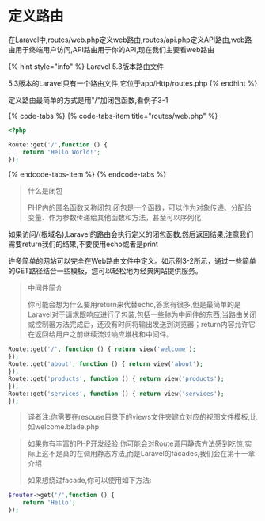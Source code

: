 # 定义路由

在Laravel中,routes/web.php定义web路由,routes/api.php定义API路由,web路由用于终端用户访问,API路由用于你的API,现在我们主要看web路由

{% hint style="info" %}
Laravel 5.3版本路由文件

5.3版本的Laravel只有一个路由文件,它位于app/Http/routes.php
{% endhint %}

定义路由最简单的方式是用"/"加闭包函数,看例子3-1

{% code-tabs %}
{% code-tabs-item title="routes/web.php" %}
```php
<?php

Route::get('/',function () {
    return 'Hello World!';
});
```
{% endcode-tabs-item %}
{% endcode-tabs %}

> 什么是闭包
>
> PHP内的匿名函数又称闭包,闭包是一个函数，可以作为对象传递、分配给变量、作为参数传递给其他函数和方法，甚至可以序列化

如果访问/\(根域名\),Laravel的路由会执行定义的闭包函数,然后返回结果,注意我们需要return我们的结果,不要使用echo或者是print

许多简单的网站可以完全在Web路由文件中定义。如示例3-2所示，通过一些简单的GET路径结合一些模板，您可以轻松地为经典网站提供服务。

> 中间件简介
>
> 你可能会想为什么要用return来代替echo,答案有很多,但是最简单的是Laravel对于请求跟响应进行了包装,包括一些称为中间件的东西,当路由关闭或控制器方法完成后，还没有时间将输出发送到浏览器；return内容允许它在返回给用户之前继续流过响应堆栈和中间件。

```php
Route::get('/', function () { return view('welcome');
});
Route::get('about', function () { return view('about');
});
Route::get('products', function () { return view('products');
});
Route::get('services', function () { return view('services');
});
```

> 译者注:你需要在resouse目录下的views文件夹建立对应的视图文件模板,比如welcome.blade.php



> 如果你有丰富的PHP开发经验,你可能会对Route调用静态方法感到吃惊,实际上这不是真的在调用静态方法,而是Laravel的facades,我们会在第十一章介绍
>
> 如果想绕过facade,你可以使用如下方法:

```php
$router->get('/',function () {
    return 'Hello';
});
```

